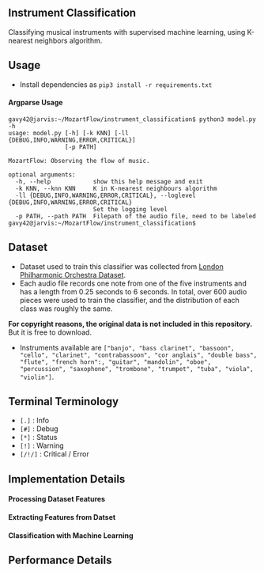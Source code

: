 ## Instrument Classification

Classifying musical instruments with supervised machine learning, using K-nearest neighbors algorithm.

## Usage
- Install dependencies as `pip3 install -r requirements.txt`

#### Argparse Usage

```console
gavy42@jarvis:~/MozartFlow/instrument_classification$ python3 model.py -h
usage: model.py [-h] [-k KNN] [-ll {DEBUG,INFO,WARNING,ERROR,CRITICAL}]
                [-p PATH]

MozartFlow: Observing the flow of music.

optional arguments:
  -h, --help            show this help message and exit
  -k KNN, --knn KNN     K in K-nearest neighbours algorithm
  -ll {DEBUG,INFO,WARNING,ERROR,CRITICAL}, --loglevel {DEBUG,INFO,WARNING,ERROR,CRITICAL}
                        Set the logging level
  -p PATH, --path PATH  Filepath of the audio file, need to be labeled
gavy42@jarvis:~/MozartFlow/instrument_classification$ 
```

## Dataset

- Dataset used to train this classifier was collected from [London Philharmonic Orchestra Dataset](http://www.philharmonia.co.uk/explore/sound_samples).
- Each audio file records one note from one of the five instruments and has a length from 0.25 seconds to 6 seconds. In total, over 600 audio pieces were used to train the classifier, and the distribution of each class was roughly the same. 

**For copyright reasons, the original data is not included in this repository.** But it is free to download.

- Instruments available are `["banjo", "bass clarinet", "bassoon", "cello", "clarinet", "contrabassoon", "cor anglais", "double bass", "flute", "french horn":, "guitar", "mandolin", "oboe", "percussion", "saxophone", "trombone", "trumpet", "tuba", "viola", "violin"]`.

## Terminal Terminology
- ```[.]``` : Info
- ```[#]``` : Debug
- ```[*]``` : Status
- ```[!]``` : Warning
- ```[/!/]``` : Critical / Error

## Implementation Details

#### Processing Dataset Features
#### Extracting Features from Datset
#### Classification with Machine Learning

## Performance Details